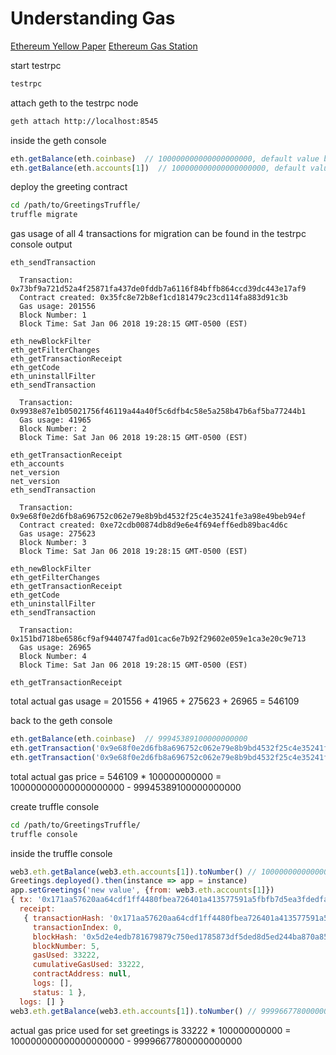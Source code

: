 # Understanding Gas
[Ethereum Yellow Paper](https://ethereum.github.io/yellowpaper/paper.pdf)
[Ethereum Gas Station](https://ethgasstation.info/validatedTable.php)

start testrpc
```bash
testrpc
```

attach geth to the testrpc node
```bash
geth attach http://localhost:8545
```

inside the geth console
```js
eth.getBalance(eth.coinbase)  // 100000000000000000000, default value by testrpc
eth.getBalance(eth.accounts[1])  // 100000000000000000000, default value by testrpc
```

deploy the greeting contract
```bash
cd /path/to/GreetingsTruffle/
truffle migrate
```
gas usage of all 4 transactions for migration can be found in the testrpc console output
```
eth_sendTransaction

  Transaction: 0x73bf9a721d52a4f25871fa437de0fddb7a6116f84bffb864ccd39dc443e17af9
  Contract created: 0x35fc8e72b8ef1cd181479c23cd114fa883d91c3b
  Gas usage: 201556
  Block Number: 1
  Block Time: Sat Jan 06 2018 19:28:15 GMT-0500 (EST)

eth_newBlockFilter
eth_getFilterChanges
eth_getTransactionReceipt
eth_getCode
eth_uninstallFilter
eth_sendTransaction

  Transaction: 0x9938e87e1b05021756f46119a44a40f5c6dfb4c58e5a258b47b6af5ba77244b1
  Gas usage: 41965
  Block Number: 2
  Block Time: Sat Jan 06 2018 19:28:15 GMT-0500 (EST)

eth_getTransactionReceipt
eth_accounts
net_version
net_version
eth_sendTransaction

  Transaction: 0x9e68f0e2d6fb8a696752c062e79e8b9bd4532f25c4e35241fe3a98e49beb94ef
  Contract created: 0xe72cdb00874db8d9e6e4f694eff6edb89bac4d6c
  Gas usage: 275623
  Block Number: 3
  Block Time: Sat Jan 06 2018 19:28:15 GMT-0500 (EST)

eth_newBlockFilter
eth_getFilterChanges
eth_getTransactionReceipt
eth_getCode
eth_uninstallFilter
eth_sendTransaction

  Transaction: 0x151bd718be6586cf9af9440747fad01cac6e7b92f29602e059e1ca3e20c9e713
  Gas usage: 26965
  Block Number: 4
  Block Time: Sat Jan 06 2018 19:28:15 GMT-0500 (EST)

eth_getTransactionReceipt
```
total actual gas usage = 201556 + 41965 + 275623 + 26965 = 546109

back to the geth console
```js
eth.getBalance(eth.coinbase)  // 99945389100000000000
eth.getTransaction('0x9e68f0e2d6fb8a696752c062e79e8b9bd4532f25c4e35241fe3a98e49beb94ef').gasPrice  // 100000000000, unit gas price in this transaction
eth.getTransaction('0x9e68f0e2d6fb8a696752c062e79e8b9bd4532f25c4e35241fe3a98e49beb94ef').gas  // 4712388, gas that sender willing to pay for this transaction
```
total actual gas price = 546109 * 100000000000 = 100000000000000000000 - 99945389100000000000

create truffle console
```bash
cd /path/to/GreetingsTruffle/
truffle console
```

inside the truffle console
```js
web3.eth.getBalance(web3.eth.accounts[1]).toNumber() // 100000000000000000000, default value set by testrpc
Greetings.deployed().then(instance => app = instance)
app.setGreetings('new value', {from: web3.eth.accounts[1]})
{ tx: '0x171aa57620aa64cdf1ff4480fbea726401a413577591a5fbfb7d5ea3fdedfae6',
  receipt:
   { transactionHash: '0x171aa57620aa64cdf1ff4480fbea726401a413577591a5fbfb7d5ea3fdedfae6',
     transactionIndex: 0,
     blockHash: '0x5d2e4edb781679879c750ed1785873df5ded8d5ed244ba870a8527720dba6793',
     blockNumber: 5,
     gasUsed: 33222,
     cumulativeGasUsed: 33222,
     contractAddress: null,
     logs: [],
     status: 1 },
  logs: [] }
web3.eth.getBalance(web3.eth.accounts[1]).toNumber() // 99996677800000000000
```
actual gas price used for  set greetings is 33222 * 100000000000 = 100000000000000000000 - 99996677800000000000
